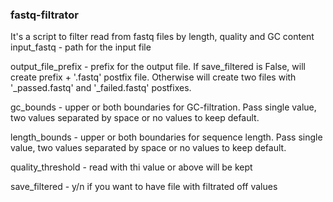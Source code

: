 ### fastq-filtrator
It's a script to filter read from fastq files by length, quality and GC content
input_fastq - path for the input file

output_file_prefix - prefix for the output file. If save_filtered is False, will create prefix + '.fastq' postfix file. Otherwise will create two files with '_passed.fastq' and '_failed.fastq' postfixes.

gc_bounds - upper or both boundaries for GC-filtration. Pass single value, two values separated by space or no values to keep default.

length_bounds - upper or both boundaries for sequence length. Pass single value, two values separated by space or no values to keep default.

quality_threshold - read with thi value or above will be kept

save_filtered - y/n if you want to have file with filtrated off values
